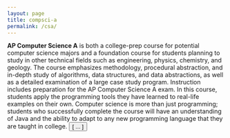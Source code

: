 ```yaml
---
layout: page
title: compsci-a
permalink: /csa/
---
```


<script src="https://www.w3schools.com/lib/w3.js"></script>
<b>AP Computer Science A</b> is both a college-prep course for potential computer science majors and a foundation course for students planning to study in other technical fields such as engineering, physics, chemistry, and geology. The course emphasizes methodology, procedural abstraction, and in-depth study of algorithms, data structures, and data abstractions, as well as a detailed examination of a large case study program. Instruction includes preparation for the AP Computer Science A exam. In this course, students apply the programming tools they have learned to real-life examples on their own. Computer science is more than just programming; students who successfully complete the course will have an understanding of Java and the ability to adapt to any new programming language that they are taught in college. <button onclick="w3.toggleShow('#notes')"> [ ... ] </button>

<p id='notes' style='display:none;'>		
<iframe src="https://apteacher.github.io/d-ca-html/csa.html" width="100%" height="1000" frameborder="0" marginheight="0" marginwidth="0">Loading…</iframe>
</p>
	